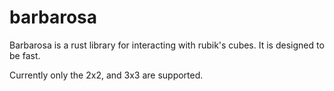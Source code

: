 # barbarosa

Barbarosa is a rust library for interacting with rubik's cubes. It is
designed to be fast.

Currently only the 2x2, and 3x3 are supported.
